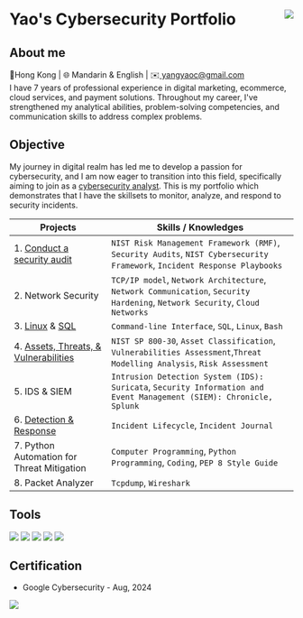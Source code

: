 # Yao's Cybersecurity Portfolio <a href="https://www.linkedin.com/in/yaocyang/"><img align="right" img src="https://img.shields.io/badge/-LinkedIn-0072b1?&style=for-the-badge&logo=linkedin&logoColor=white" /></a>
## About me
<div></div>
<div>📍Hong Kong | 🌐 Mandarin & English | ✉️<a href="mailto:yangyaoc@gmail.com"> yangyaoc@gmail.com </a></div>
<div>I have 7 years of professional experience in digital marketing, ecommerce, cloud services, and payment solutions. Throughout my career, I've strengthened my analytical abilities, problem-solving competencies, and communication skills to address complex problems. </div>



## Objective
My journey in digital realm has led me to develop a passion for cybersecurity, and I am now eager to transition into this field, specifically aiming to join as a <ins>cybersecurity analyst</ins>. This is my portfolio which demonstrates that I have the skillsets to monitor, analyze, and respond to security incidents. 

| Projects                   | Skills / Knowledges                                  |
|----------------------------|------------------------------------------|
| 1. <a href="securityaudit.md">Conduct a security audit </a>         |`NIST Risk Management Framework (RMF)`, `Security Audits`, `NIST Cybersecurity Framework`, `Incident Response Playbooks`|
| 2. Network Security | `TCP/IP model`, `Network Architecture`, `Network Communication`, `Security Hardening`, `Network Security`, `Cloud Networks`|
| 3. <a href="Linux/File Permissions.md">Linux</a> & <a href="SQL/Apply Filters.md">SQL</a>        | `Command-line Interface`, `SQL`, `Linux`, `Bash`|
| 4. <a href = "Vulnerability Assessment Report.md">Assets, Threats, & Vulnerabilities </a>  | `NIST SP 800-30`, `Asset Classification`, `Vulnerabilities Assessment`,`Threat Modelling Analysis`, `Risk Assessment`|
| 5. IDS & SIEM   | `Intrusion Detection System (IDS): Suricata`, `Security Information and Event Management (SIEM): Chronicle, Splunk`|
| 6. <a href ="Detection & Response">Detection & Response</a>   | `Incident Lifecycle`, `Incident Journal`|
| 7. Python Automation for Threat Mitigation | `Computer Programming`, `Python Programming`, `Coding`, `PEP 8 Style Guide`|
| 8. Packet Analyzer | `Tcpdump`, `Wireshark`|
<div></div>

## Tools
<div>
    <img src="https://img.shields.io/badge/-Wireshark-1679A7?&style=for-the-badge&logo=Wireshark&logoColor=white" />
    <img src="https://img.shields.io/badge/-Splunk-000000?&style=for-the-badge&logo=Splunk&logoColor=white" />
    <img src="https://img.shields.io/badge/-Python-ffde57?&style=for-the-badge&logo=Python&logoColor=4584b6" />
    <img src="https://img.shields.io/badge/-SQL-F29111?&style=for-the-badge&logo=SQLdatabase&logoColor=white" />
    <img src="https://img.shields.io/badge/-Linux command line-ffde57?&style=for-the-badge&logo=Linux&logoColor=black" />
</div>

## Certification
- Google Cybersecurity - Aug, 2024
<div>
<a href="https://www.coursera.org/account/accomplishments/professional-cert/R2JGMY6SET32"><img src="https://s3.amazonaws.com/coursera_assets/meta_images/generated/CERTIFICATE_LANDING_PAGE/CERTIFICATE_LANDING_PAGE~R2JGMY6SET32/CERTIFICATE_LANDING_PAGE~R2JGMY6SET32.jpeg" /></a>

</div>


